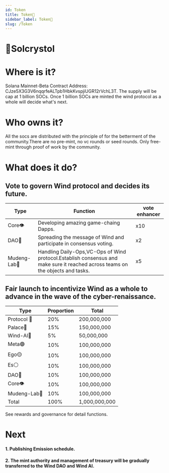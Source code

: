 ```yaml
---
id: Token
title: Token💎
sidebar_label: Token💎
slug: /Token
--- 
```


# 💎Solcrystol 

# Where is it?

Solana Mainnet-Beta Contract Address: CJze5X3G3V6nqqrfeALTpb1HbkKvspjiUGR12rVchL3T. 
The supply will be cap at 1 billion SOCs. Once 1 billion SOCs are minted the wind protocol as a whole will decide what's next. 

# Who owns it? 

 All the socs are distributed with the principle of for the betterment of the community.There are no pre-mint, no vc rounds or seed rounds. Only free-mint through proof of work by the community.

# What does it do?

## Vote to govern Wind protocol and decides its future.
| Type      | Function | vote enhancer |
| ----------- | ----------- | ----------- |
| Core👁   | Developing amazing game-chaing Dapps.    | x10 |
| DAO🐧   | Spreading the message of Wind and participate in consensus voting. | x2 |
| Mudeng-Lab🧒   |  Handling Daily-Ops,VC-Ops of Wind protocol.Establish consensus and make sure it reached across teams on the objects and tasks. | x5 |


## Fair launch to incentivize Wind as a whole to advance in the wave of the cyber-renaissance.
| Type      | Proportion | Total |
| ----------- | ----------- | ----------- |
| Protocol 🧠      | 20%        | 200,000,000 |
| Palace🏰   |  15%       | 150,000,000 |
| Wind-AI🤖   | 5%        | 50,000,000 |
|  Meta🟣   | 10%         | 100,000,000 |
| Ego🟡   | 10%         | 100,000,000 |
| Es⚪   | 10%         | 100,000,000 |
| DAO🐧   | 10%         | 100,000,000 |
| Core👁   | 10%        | 100,000,000 |
| Mudeng-Lab🧒   | 10%         | 100,000,000 |
| Total   | 100%         | 1,000,000,000 |



  See rewards and governance for detail functions. 

  # Next
#### 1. Publishing Emission schedule.
#### 2. The mint authority and management of treasury  will be gradually transferred to the Wind DAO and Wind AI.